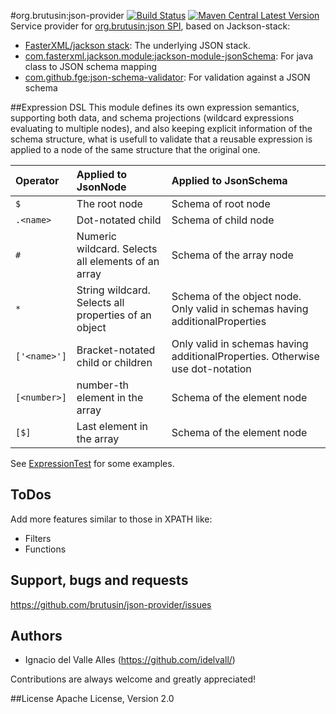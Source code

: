 #org.brutusin:json-provider [![Build Status](https://api.travis-ci.org/brutusin/json-provider.svg?branch=master)](https://travis-ci.org/brutusin/json-provider) [![Maven Central Latest Version](https://maven-badges.herokuapp.com/maven-central/org.brutusin/json-provider/badge.svg)](https://maven-badges.herokuapp.com/maven-central/org.brutusin/json-provider/)
Service provider for [org.brutusin:json SPI](https://github.com/brutusin/json), based on Jackson-stack:

* [FasterXML/jackson stack](https://github.com/FasterXML/jackson): The underlying JSON stack.
* [com.fasterxml.jackson.module:jackson-module-jsonSchema](https://github.com/FasterXML/jackson-module-jsonSchema): For java class to JSON schema mapping 
* [com.github.fge:json-schema-validator](https://github.com/fge/json-schema-validator): For validation against a JSON schema

##Expression DSL
This module defines its own expression semantics, supporting both data, and schema projections (wildcard expressions evaluating to multiple nodes), and also keeping explicit information of the schema structure, what is usefull to validate that a reusable expression is applied to a node of the same structure that the original one.

| Operator                  | Applied to JsonNode  | Applied to JsonSchema
| :------------------------ | :------------------- |:-------------------- |
| `$`                       | The root node        | Schema of root node |
| `.<name>`                 | Dot-notated child    | Schema of child node
| `#`                       | Numeric wildcard. Selects all elements of an array | Schema of the array node
| `*`                       | String wildcard. Selects all properties of an object | Schema of the object node. Only valid in schemas having additionalProperties
| `['<name>']` | Bracket-notated child or children | Only valid in schemas having additionalProperties. Otherwise use dot-notation |                                 |
| `[<number>]` | number-th element in the array                                            |Schema of the element node
| `[$]` | Last element in the array | Schema of the element node

See [ExpressionTest](src/test/java/org/brutusin/json/impl/ExpressionTest.java) for some examples.

## ToDos
Add more features similar to those in XPATH like: 
* Filters
* Functions 

## Support, bugs and requests
https://github.com/brutusin/json-provider/issues

## Authors

- Ignacio del Valle Alles (<https://github.com/idelvall/>)

Contributions are always welcome and greatly appreciated!

##License
Apache License, Version 2.0
